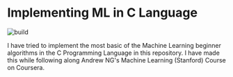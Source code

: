 # Implementing ML in C Language

![build](https://img.shields.io/badge/Beginner-Machine%20Learning-brightgreen.svg)

I have tried to implement the most basic of the Machine Learning beginner algorithms in the C Programming Language in this repository. I have made this while following along Andrew NG's Machine Learning (Stanford) Course on Coursera.
